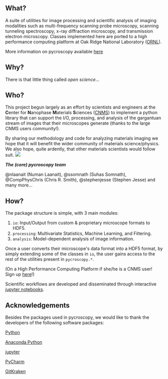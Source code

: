 What?
--------------------
A suite of utilities for image processing and scientific analysis of imaging modalities such as multi-frequency scanning probe microscopy, scanning tunneling spectroscopy, x-ray diffraction microscopy, and transmission electron microscopy.
Classes implemented here are ported to a high performance computing platform at Oak Ridge National Laboratory ([ORNL](https://www.ornl.gov/)).

More information on pycroscopy available [here](https://github.com/pycroscopy/pycroscopy)

Why?
---------------
There is that little thing called _open science_... 

Who?
-----------
This project begun largely as an effort by scientists and engineers at the **C**enter for **N**anophase **M**aterials **S**ciences ([CNMS](https://www.ornl.gov/facility/cnms)) to implement a python library that can support the I/O, processing, and analysis of the gargantuan stream of images that their microscopes generate (thanks to the large CNMS users community!).

By sharing our methodology and code for analyzing materials imaging we hope that it will benefit the wider community of materials science/physics. We also hope, quite ardently, that other materials scientists would follow suit. 
![](https://raw.githubusercontent.com/pycroscopy/pycroscopy/gh-pages/images/smiley_wink.png)

**_The (core) pycroscopy team_**

@nlaanait (Numan Laanait), @ssomnath (Suhas Somnath), @CompPhysChris (Chris R. Smith), @stephenjesse (Stephen Jesse) and many more...

How?
-----------------
The package structure is simple, with 3 main modules:
   1. `io`: Input/Output from custom & proprietary microscope formats to HDF5.
   2. `processing`: Multivariate Statistics, Machine Learning, and Filtering.
   3. `analysis`: Model-dependent analysis of image information.

Once a user converts their microscope's data format into a HDF5 format, by simply extending some of the classes in `io`, the user gains access to the rest of the utilities present in `pycroscopy.*`. 
  
(On a High Performance Computing Platform if she/he is a CNMS user!   
  Sign up [here](https://www.ornl.gov/facility/cnms/subpage/user-program-overview)!) 
  
Scientific workflows are developed and disseminated through interactive [jupyter notebooks](http://jupyter.org/). 

Acknowledgements
----------------
Besides the packages used in pycroscopy, we would like to thank the developers of the following software packages:

   [Python](https://www.python.org)
   
   [Anaconda Python](https://www.continuum.io/anaconda-overview)
   
   [jupyter](http://jupyter.org/)
   
   [PyCharm](https://www.jetbrains.com/pycharm/)
   
   [GitKraken](https://www.gitkraken.com/)
